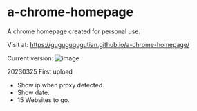# a-chrome-homepage
A chrome homepage created for personal use. 

Visit at:
https://gugugugugutian.github.io/a-chrome-homepage/

Current version: 
![image](https://user-images.githubusercontent.com/104246706/227719283-a1a87520-beef-4406-8dfe-77fe483fbd48.png)

20230325 First upload
- Show ip when proxy detected.
- Show date.
- 15 Websites to go.
